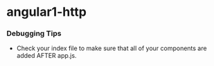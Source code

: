 # angular1-http

### Debugging Tips
* Check your index file to make sure that all of your components are added AFTER app.js.
